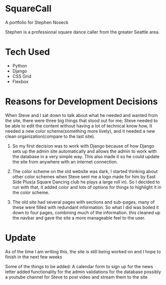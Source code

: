 # SquareCall
A portfolio for Stephen Noseck

Stephen is a professional square dance caller from the greater Seattle area.

# Tech Used
<ul>
<li>Python</li>
<li>Django</li>
<li>CSS Grid</li>
<li>Flexbox</li>
</ul> 

# Reasons for Development Decisions

When Steve and I sat down to talk about what he needed and wanted from the site, there were three big things that stood out for me; Steve needed to be able to edit the content without having a lot of technical know how, It needed a new color scheme(something more lively), and it needed a new clean organization(compare to the last site).

1) So my first decision was to work with Django because of how Django sets up the admin site automatically and allows the admin to work with the database in a very simple way. This also made it so he could update the site from anywhere with an internet connection.

2) The color scheme on the old website was dark, I started thinking about other color schemes when Steve sent me a logo made for him by East Side Plus(a Square Dancing club he plays a large roll in). So I decided to run with that, it added color and lots of options for things to highlight it in the color scheme.

3) The old site had several pages with sections and sub-pages, many of these were filled with redundant information. So what I did was boiled it down to four pages, combining much of the information. this cleaned up the navbar and gave the site a more manageable feel to the user.


# Update

As of the time I am writing this, the site is still being worked on and I hope to finish in the next few weeks

Some of the things to be added:
    A calendar
    form to sign up for the news letter
    added functionality for the admin
    validations for the database
    possibly a youtube channel for Steve to post video and stream them to the site